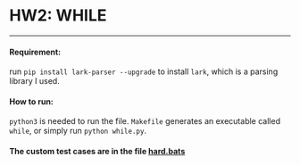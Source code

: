 # HW2: WHILE

---
#### Requirement:

run `pip install lark-parser --upgrade` to install `lark`, which is a parsing library I used.

#### How to run:

`python3` is needed to run the file. `Makefile` generates an executable called `while`, or simply run `python while.py`.

#### The custom test cases are in the file [hard.bats](tests/hard.bats)